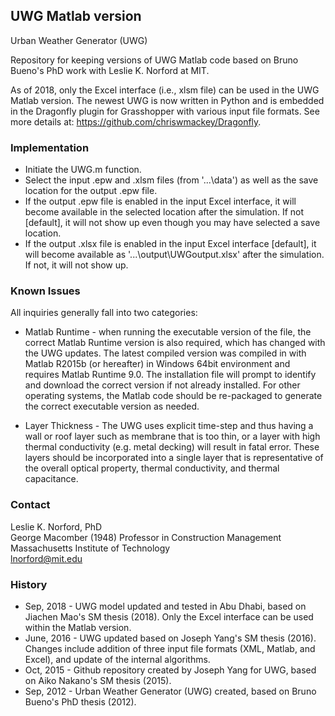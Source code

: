 ## UWG Matlab version
Urban Weather Generator (UWG)

Repository for keeping versions of UWG Matlab code based on Bruno Bueno's PhD work with Leslie K. Norford at MIT.

As of 2018, only the Excel interface (i.e., xlsm file) can be used in the UWG Matlab version. The newest UWG is now written in Python and is embedded in the Dragonfly plugin for Grasshopper with various input file formats. See more details at: <https://github.com/chriswmackey/Dragonfly>.


### Implementation
* Initiate the UWG.m function.
* Select the input .epw and .xlsm files (from '...\data\') as well as the save location for the output .epw file.
* If the output .epw file is enabled in the input Excel interface, it will become available in the selected location after the simulation. If not [default], it will not show up even though you may have selected a save location.
* If the output .xlsx file is enabled in the input Excel interface [default], it will become available as '...\output\UWGoutput.xlsx' after the simulation. If not, it will not show up.

### Known Issues
All inquiries generally fall into two categories:
* Matlab Runtime - when running the executable version of the file, the correct Matlab Runtime version is also required, which has changed with the UWG updates. The latest compiled version was compiled in with Matlab R2015b (or hereafter) in Windows 64bit environment and requires Matlab Runtime 9.0. The installation file will prompt to identify and download the correct version if not already installed. For other operating systems, the Matlab code should be re-packaged to generate the correct executable version as needed.

* Layer Thickness - The UWG uses explicit time-step and thus having a wall or roof layer such as membrane that is too thin, or a layer with high thermal conductivity (e.g. metal decking) will result in fatal error. These layers should be incorporated into a single layer that is representative of the overall optical property, thermal conductivity, and thermal capacitance. 


### Contact
Leslie K. Norford, PhD<br/>
George Macomber (1948) Professor in Construction Management<br/>
Massachusetts Institute of Technology<br/>
<lnorford@mit.edu>


### History
* Sep, 2018 - UWG model updated and tested in Abu Dhabi, based on Jiachen Mao's SM thesis (2018). Only the Excel interface can be used within the Matlab version.
* June, 2016 - UWG updated based on Joseph Yang's SM thesis (2016). Changes include addition of three input file formats (XML, Matlab, and Excel), and update of the internal algorithms. 
* Oct, 2015 - Github repository created by Joseph Yang for UWG, based on Aiko Nakano's SM thesis (2015).
* Sep, 2012 - Urban Weather Generator (UWG) created, based on Bruno Bueno's PhD thesis (2012).
